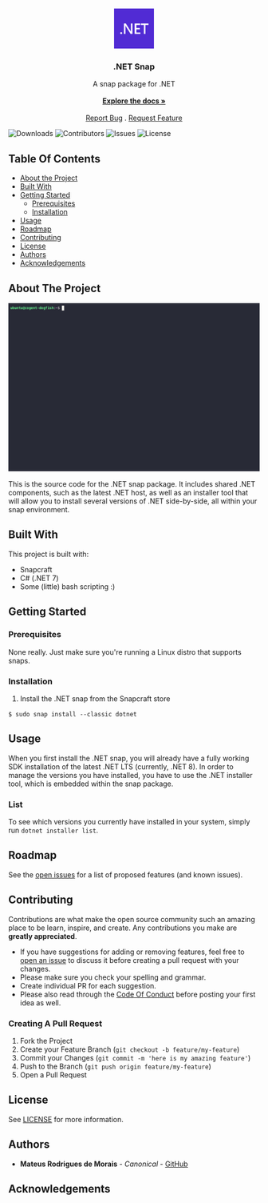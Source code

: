 <br/>
<p align="center">
  <a href="https://dot.net">
    <img src="images/dotnet-logo.png" alt="Logo" width="80" height="80">
  </a>

  <h3 align="center">.NET Snap</h3>

  <p align="center">
    A snap package for .NET
    <br/>
    <br/>
    <a href="https://foo.bar"><strong>Explore the docs »</strong></a>
    <br/>
    <br/>
    <a href="https://github.com/mateusrodrigues/dotnet-snap/issues">Report Bug</a>
    .
    <a href="https://github.com/mateusrodrigues/dotnet-snap/issues">Request Feature</a>
  </p>
</p>

![Downloads](https://img.shields.io/github/downloads/mateusrodrigues/dotnet-snap/total) ![Contributors](https://img.shields.io/github/contributors/mateusrodrigues/dotnet-snap?color=dark-green) ![Issues](https://img.shields.io/github/issues/mateusrodrigues/dotnet-snap) ![License](https://img.shields.io/github/license/mateusrodrigues/dotnet-snap) 

## Table Of Contents

* [About the Project](#about-the-project)
* [Built With](#built-with)
* [Getting Started](#getting-started)
  * [Prerequisites](#prerequisites)
  * [Installation](#installation)
* [Usage](#usage)
* [Roadmap](#roadmap)
* [Contributing](#contributing)
* [License](#license)
* [Authors](#authors)
* [Acknowledgements](#acknowledgements)

## About The Project

![Screen Shot](images/demo.gif)

This is the source code for the .NET snap package. It includes shared .NET components, such as the latest .NET host, as well as an installer tool that will allow you to install several versions of .NET side-by-side, all within your snap environment.

## Built With

This project is built with:

- Snapcraft
- C# (.NET 7)
- Some (little) bash scripting :)

## Getting Started

### Prerequisites

None really. Just make sure you're running a Linux distro that supports snaps.

### Installation

1. Install the .NET snap from the Snapcraft store
```
$ sudo snap install --classic dotnet
```

## Usage

When you first install the .NET snap, you will already have a fully working SDK installation of the latest .NET LTS (currently, .NET 8). In order to manage the versions you have installed, you have to use the .NET installer tool, which is embedded within the snap package.

### List

To see which versions you currently have installed in your system, simply run `dotnet installer list`.

## Roadmap

See the [open issues](https://github.com/mateusrodrigues/dotnet-snap/issues) for a list of proposed features (and known issues).

## Contributing

Contributions are what make the open source community such an amazing place to be learn, inspire, and create. Any contributions you make are **greatly appreciated**.
* If you have suggestions for adding or removing features, feel free to [open an issue](https://github.com/mateusrodrigues/dotnet-snap/issues/new) to discuss it before creating a pull request with your changes.
* Please make sure you check your spelling and grammar.
* Create individual PR for each suggestion.
* Please also read through the [Code Of Conduct](https://github.com/mateusrodrigues/dotnet-snap/blob/main/CODE_OF_CONDUCT.md) before posting your first idea as well.

### Creating A Pull Request

1. Fork the Project
2. Create your Feature Branch (`git checkout -b feature/my-feature`)
3. Commit your Changes (`git commit -m 'here is my amazing feature'`)
4. Push to the Branch (`git push origin feature/my-feature`)
5. Open a Pull Request

## License

See [LICENSE](https://github.com/mateusrodrigues/dotnet-snap/blob/main/LICENSE.md) for more information.

## Authors

* **Mateus Rodrigues de Morais** - *Canonical* - [GitHub](https://github.com/mateusrodrigues/)

## Acknowledgements


